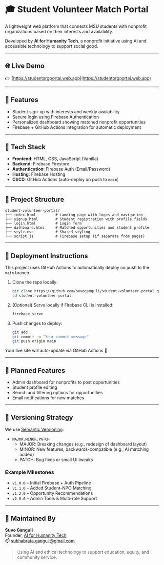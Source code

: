 # 🎓 Student Volunteer Match Portal

A lightweight web platform that connects MSU students with nonprofit organizations based on their interests and availability.

Developed by **AI for Humanity Tech**, a nonprofit initiative using AI and accessible technology to support social good.

---

## 🌐 Live Demo

👉 [https://studentorgportal.web.app](https://studentorgportal.web.app)

---

## 🧩 Features

- Student sign-up with interests and weekly availability
- Secure login using Firebase Authentication
- Personalized dashboard showing matched nonprofit opportunities
- Firebase + GitHub Actions integration for automatic deployment

---

## 🔧 Tech Stack

- **Frontend**: HTML, CSS, JavaScript (Vanilla)
- **Backend**: Firebase Firestore
- **Authentication**: Firebase Auth (Email/Password)
- **Hosting**: Firebase Hosting
- **CI/CD**: GitHub Actions (auto-deploy on push to `main`)

---

## 📁 Project Structure

```
student-volunteer-portal/
├── index.html         # Landing page with logos and navigation
├── signup.html        # Student registration with profile fields
├── login.html         # Login form
├── dashboard.html     # Matched opportunities and student profile
├── style.css          # Shared styling
└── script.js          # Firebase setup (if separate from pages)
```

---

## 🚀 Deployment Instructions

This project uses GitHub Actions to automatically deploy on push to the `main` branch.

1. Clone the repo locally:

   ```bash
   git clone https://github.com/suvoganguli/student-volunteer-portal.git
   cd student-volunteer-portal
   ```

2. (Optional) Serve locally if Firebase CLI is installed:

   ```bash
   firebase serve
   ```

3. Push changes to deploy:
   ```bash
   git add .
   git commit -m "Your commit message"
   git push origin main
   ```

Your live site will auto-update via GitHub Actions 🎉

---

## 🔮 Planned Features

- Admin dashboard for nonprofits to post opportunities
- Student profile editing
- Search and filtering options for opportunities
- Email notifications for new matches

---

## 🔢 Versioning Strategy

We use [Semantic Versioning](https://semver.org/):

- `MAJOR.MINOR.PATCH`
  - MAJOR: Breaking changes (e.g., redesign of dashboard layout)
  - MINOR: New features, backwards-compatible (e.g., AI matching added)
  - PATCH: Bug fixes or small UI tweaks

### Example Milestones
- `v1.0.0` – Initial Firebase + Auth Pipeline
- `v1.1.0` – Added Student–NPO Matching
- `v1.2.0` – Opportunity Recommendations
- `v2.0.0` – Admin Tools & Multi-role Support

---

## 🤝 Maintained By

**Suvo Ganguli**  
Founder, [AI for Humanity Tech](https://aiforhumanitytech.org)  
📫 subhabrata.ganguli@gmail.com

> Using AI and ethical technology to support education, equity, and community service.
